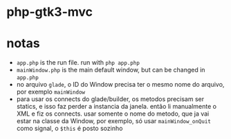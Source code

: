# php-gtk3-mvc


# notas

- `app.php` is the run file. run with `php app.php`
- `mainWindow.php` is the main default window, but can be changed in `app.php`
- no arquivo `glade`, o ID do Window precisa ter o mesmo nome do arquivo, por exemplo `mainWindow`
- para usar os connects do glade/builder, os metodos precisam ser statics, e isso faz perder a instancia da janela. então li manualmente o XML e fiz os connects. usar somente o nome do metodo, que ja vai estar na classe da Window, por exemplo, só usar `mainWindow_onQuit` como signal, o `$this` é posto sozinho

